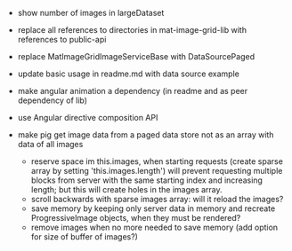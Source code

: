 - show number of images in largeDataset
- replace all references to directories in mat-image-grid-lib with references to public-api
- replace MatImageGridImageServiceBase with DataSourcePaged<T>
- update basic usage in readme.md with data source example
- make angular animation a dependency (in readme and as peer dependency of lib)
- use Angular directive composition API

- make pig get image data from a paged data store not as an array with data of all images
  - reserve space im this.images, when starting requests (create sparse array by setting 'this.images.length') will prevent requesting multiple blocks from server with the same starting index and increasing length; but this will create holes in the images array.
  - scroll backwards with sparse images array: will it reload the images?
  - save memory by keeping only server data in memory and recreate ProgressiveImage objects, when they must be rendered?
  - remove images when no more needed to save memory (add option for size of buffer of images?)
